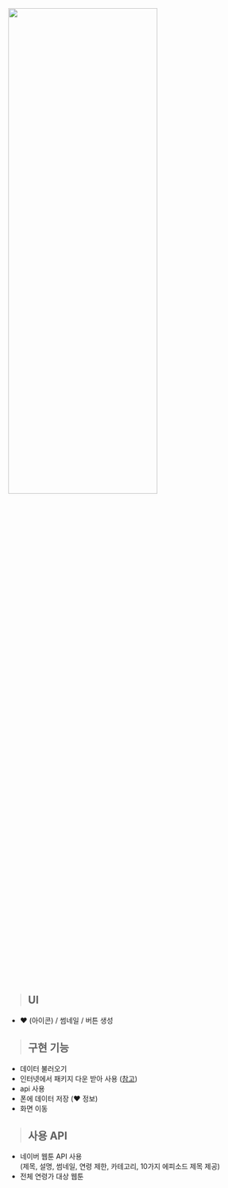 
<img src="https://user-images.githubusercontent.com/92002390/221585910-4a4ae5b4-b388-4060-93eb-bac6241550bb.gif" width="300" height="50%">

> ## UI <br>
- ♥ (아이콘) / 썸네일 / 버튼 생성

> ## 구현 기능 <br>

- 데이터 불러오기
- 인터넷에서 패키지 다운 받아 사용 ([참고](https://pub.dev/))
- api 사용
- 폰에 데이터 저장 (♥ 정보)
- 화면 이동 <br>

> ## 사용 API <br>
- 네이버 웹툰 API 사용 <br>
(제목, 설명, 썸네일, 연령 제한, 카테고리, 10가지 에피소드 제목 제공)
- 전체 연령가 대상 웹툰 <br>

